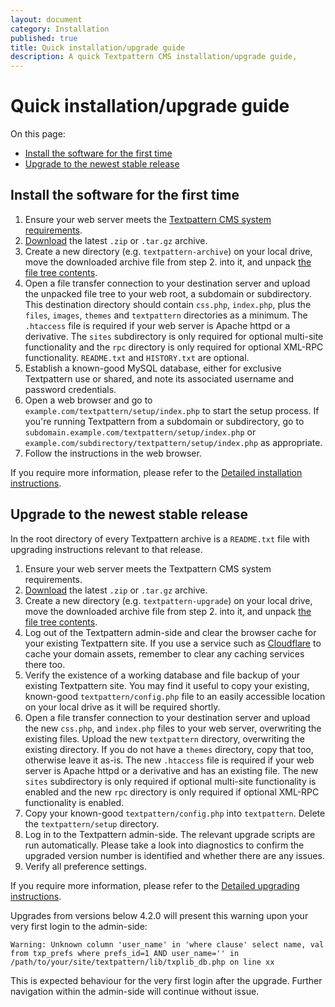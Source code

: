 ```yaml
---
layout: document
category: Installation
published: true
title: Quick installation/upgrade guide
description: A quick Textpattern CMS installation/upgrade guide,
---
```


# Quick installation/upgrade guide

On this page:

* [Install the software for the first time](#install-the-software-for-the-first-time)
* [Upgrade to the newest stable release](#upgrade-to-the-newest-stable-release)

## Install the software for the first time

1. Ensure your web server meets the [Textpattern CMS system requirements](https://textpattern.com/about/119/system-requirements).
2. [Download](https://textpattern.com/download) the latest `.zip` or `.tar.gz` archive.
3. Create a new directory (e.g. `textpattern-archive`) on your local drive, move the downloaded archive file from step 2. into it, and unpack [the file tree contents](https://github.com/textpattern/textpattern).
4. Open a file transfer connection to your destination server and upload the unpacked file tree to your web root, a subdomain or subdirectory. This destination directory should contain `css.php`, `index.php`, plus the `files`, `images`, `themes` and `textpattern` directories as a minimum. The `.htaccess` file is required if your web server is Apache httpd or a derivative. The `sites` subdirectory is only required for optional multi-site functionality and the `rpc` directory is only required for optional XML-RPC functionality. `README.txt` and `HISTORY.txt` are optional.
5. Establish a known-good MySQL database, either for exclusive Textpattern use or shared, and note its associated username and password credentials.
6. Open a web browser and go to `example.com/textpattern/setup/index.php` to start the setup process. If you're running Textpattern from a subdomain or subdirectory, go to `subdomain.example.com/textpattern/setup/index.php` or `example.com/subdirectory/textpattern/setup/index.php` as appropriate.
7. Follow the instructions in the web browser.

If you require more information, please refer to the [Detailed installation instructions](/installation/).

## Upgrade to the newest stable release

In the root directory of every Textpattern archive is a `README.txt` file with upgrading instructions relevant to that release.

1. Ensure your web server meets the Textpattern CMS system requirements.
2. [Download](https://textpattern.com/download) the latest `.zip` or `.tar.gz` archive.
3. Create a new directory (e.g. `textpattern-upgrade`) on your local drive, move the downloaded archive file from step 2. into it, and unpack [the file tree contents](https://github.com/textpattern/textpattern).
3. Log out of the Textpattern admin-side and clear the browser cache for your existing Textpattern site. If you use a service such as [Cloudflare](https://www.cloudflare.com) to cache your domain assets, remember to clear any caching services there too.
4. Verify the existence of a working database and file backup of your existing Textpattern site. You may find it useful to copy your existing, known-good `textpattern/config.php` file to an easily accessible location on your local drive as it will be required shortly.
5. Open a file transfer connection to your destination server and upload the new `css.php`, and `index.php` files to your web server, overwriting the existing files. Upload the new `textpattern` directory, overwriting the existing directory. If you do not have a `themes` directory, copy that too, otherwise leave it as-is. The new `.htaccess` file is required if your web server is Apache httpd or a derivative and has an existing file. The new `sites` subdirectory is only required if optional multi-site functionality is enabled and the new `rpc` directory is only required if optional XML-RPC functionality is enabled.
6. Copy your known-good `textpattern/config.php` into `textpattern`. Delete the `textpattern/setup` directory.
7. Log in to the Textpattern admin-side. The relevant upgrade scripts are run automatically. Please take a look into diagnostics to confirm the upgraded version number is identified and whether there are any issues.
9. Verify all preference settings.

If you require more information, please refer to the [Detailed upgrading instructions](/installation/upgrading-textpattern).

Upgrades from versions below 4.2.0 will present this warning upon your very first login to the admin-side:

~~~
Warning: Unknown column 'user_name' in 'where clause' select name, val from txp_prefs where prefs_id=1 AND user_name='' in /path/to/your/site/textpattern/lib/txplib_db.php on line xx
~~~

This is expected behaviour for the very first login after the upgrade. Further navigation within the admin-side will continue without issue.
